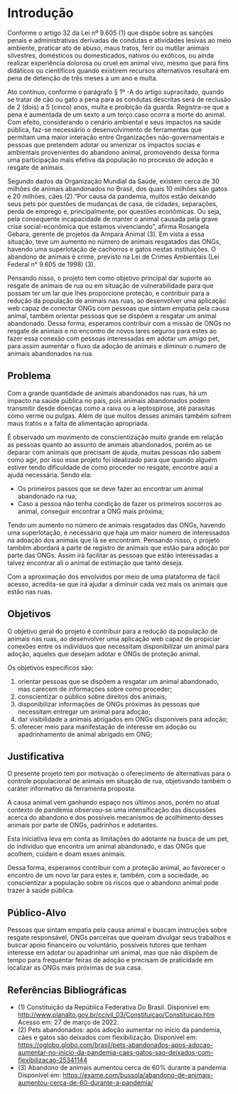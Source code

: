 # Introdução

Conforme o artigo 32 da Lei nº 9.605 (1) que dispõe sobre as sanções penais e administrativas derivadas de condutas e atividades lesivas ao meio ambiente, praticar ato de abuso, maus tratos, ferir ou mutilar animais silvestres, domésticos ou domesticados, nativos ou exóticos, ou ainda realizar experiência dolorosa ou cruel em animal vivo, mesmo que para fins didáticos ou científicos quando existirem recursos alternativos resultará em pena de detenção de três meses a um ano e multa. 

Ato contínuo, conforme o parágrafo § 1º -A do artigo supracitado, quando se tratar de cão ou gato a pena para as condutas descritas será de reclusão de 2 (dois) a 5 (cinco) anos, multa e proibição da guarda. Registra-se que a pena é aumentada de um sexto a um terço caso ocorra a morte do animal.
Com efeito, considerando o cenário ambiental e seus impactos na saúde pública, faz-se necessário o desenvolvimento de ferramentas que permitam uma maior interação entre Organizações não-governamentais e pessoas que pretendem adotar ou amenizar os impactos socias e ambientais provenientes do abandono animal, promovendo dessa forma uma participação mais efetiva da população no processo de adoção e resgate de animais.

Segundo dados da Organização Mundial da Saúde,  existem cerca de 30 milhões de animais abandonados no Brasil, dos quais 10 milhões são gatos e 20 milhões, cães (2).“Por causa da pandemia, muitos estão deixando seus pets por questões de mudanças de casa, de cidades, separações, perda de emprego e, principalmente, por questões econômicas. Ou seja, pela consequente incapacidade de manter o animal causada pela grave crise social-econômica que estamos vivenciando”, afirma Rosangela Gebara, gerente de projetos da Ampara Animal (3). Em vista a essa situação, teve um aumento no número de animais resgatados das ONGs, havendo uma superlotação de cachorros e gatos nestas instituições. O abandono de animais é crime, previsto na Lei de Crimes Ambientais (Lei Federal n° 9.605 de 1998) (3).

Pensando nisso, o projeto tem como objetivo principal dar suporte ao resgate de animais de rua ou em situação de vulnerabilidade para que possam ter um lar que lhes proporcione proteção, e contribuir para a redução da população de animais nas ruas, ao desenvolver uma aplicação web capaz de conectar ONGs com pessoas que sintam empatia pela causa animal, também orientar pessoas que se dispõem a resgatar um animal abandonado. Dessa forma, esperamos contribuir com a missão de ONGs no resgate de animais e no encontro de novos lares seguros para estes ao fazer essa conexão com pessoas interessadas em adotar um amigo pet, para assim aumentar o fluxo da adoção de animais e diminuir o numero de animais abandonados na rua.


## Problema
<!-- =========================CONSTRUÇAO================================ -->
Com a grande quantidade de animais abandonados nas ruas, há um impacto na saúde pública no país, pois animais abandonados podem transmitir desde doenças como a raiva ou a leptospirose, até parasitas como verme ou pulgas. Além de que muitos desses animais também sofrem maus tratos e a falta de alimentação apropriada. 

É observado um movimento de conscientização muito grande em relação as pessoas quanto ao assunto de animais abandonados, porém ao se deparar com animais que precisam de ajuda, muitas pessoas não sabem como agir, por isso esse projeto foi idealizado para que quando alguém estiver tendo dificuldade de como proceder no resgate, encontre aqui a ajuda necessária. Sendo ela:

 - Os primeiros passos que se deve fazer ao encontrar um animal abandonado na rua;
 - Caso a pessoa não tenha condição de fazer os primeiros socorros ao animal, conseguir encontrar a ONG mais próxima;

Tendo um aumento no número de animais resgatados das ONGs, havendo uma superlotação, é necessário que haja um maior número de interessados na adoação dos animais que lá se encontram. Pensando nisso, o projeto também abordará a parte de registro de animais que estão para adoção por parte das ONGs. Assim irá facilitar as pessoas que estão interessadas a talvez encontrar ali o animal de estimação que tanto deseja. 

Com a aproximação dos envolvidos por meio de uma plataforma de fácil acesso, acredita-se que irá ajudar a diminuir cada vez mais os animais que estão nas ruas. 

<!-- •	Superpopulação de animais nas ruas em condições precárias, com seus reflexos na saúde pública e no bem-estar desses indivíduos;
•	Pergunta: o aumento de conexões entre agentes envolvidos com a causa animal contribui para a redução da população de animais nas ruas em condições precárias?
 -->
<!-- Nesse momento você deve apresentar o problema que a sua aplicação deve  resolver. No entanto, não é a hora de comentar sobre a aplicação.

Descreva também o contexto em que essa aplicação será usada, se  houver: empresa, tecnologias, etc. Novamente, descreva apenas o que de  fato existir, pois ainda não é a hora de apresentar requisitos  detalhados ou projetos.

Nesse momento, o grupo pode optar por fazer uso  de ferramentas como Design Thinking, que permite um olhar de ponta a ponta para o problema.

> **Links Úteis**:
> - [Objetivos, Problema de pesquisa e Justificativa](https://medium.com/@versioparole/objetivos-problema-de-pesquisa-e-justificativa-c98c8233b9c3)
> - [Matriz Certezas, Suposições e Dúvidas](https://medium.com/educa%C3%A7%C3%A3o-fora-da-caixa/matriz-certezas-suposi%C3%A7%C3%B5es-e-d%C3%BAvidas-fa2263633655)
> - [Brainstorming](https://www.euax.com.br/2018/09/brainstorming/) -->

## Objetivos

O objetivo geral do projeto é contribuir para a redução da população de animais nas ruas, ao desenvolver uma aplicação web capaz de propiciar conexões entre os indivíduos que necessitam disponibilizar um animal para adoção, aqueles que desejam adotar e ONGs de proteção animal.

Os objetivos específicos são:

1. orientar pessoas que se dispõem a resgatar um animal abandonado, mas carecem de informações sobre como proceder;
2. conscientizar o público sobre direitos dos animais;
3. disponibilizar informações de ONGs próximas às pessoas que necessitam entregar um animal para adoção;
4. dar visibilidade a animais abrigados em ONGs disponíveis para adoção;
5. oferecer meio para manifestação de interesse em adoção ou apadrinhamento de animal abrigado em ONG;
 
<!-- >> **Links Úteis**:
>> - [Objetivo geral e objetivo específico: como fazer e quais verbos utilizar](https://blog.mettzer.com/diferenca-entre-objetivo-geral-e-objetivo-especifico/) -->

## Justificativa

O presente projeto tem por motivação o oferecimento de alternativas para o controle populacional de animais em situação de rua, objetivando também o caráter informativo da ferramenta proposta. 

A causa animal vem ganhando espaço nos últimos anos, porém no atual contexto de pandemia observou-se uma intensificação das discussões acerca do abandono e dos possíveis mecanismos de acolhimento desses animais por parte de ONGs, padrinhos e adotantes. 

Esta iniciativa leva em conta as limitações do adotante na busca de um pet, do indivíduo que encontra um animal abandonado, e das ONGs que acolhem, cuidam e doam esses animais. 


Dessa forma, esperamos contribuir com a proteção animal, ao favorecer o encontro de um novo lar para estes e, também, com a sociedade, ao conscientizar a população sobre os riscos que o abandono animal pode trazer à saúde pública. 


<!-- > **Links Úteis**:
> - [Como montar a justificativa](https://guiadamonografia.com.br/como-montar-justificativa-do-tcc/)
 -->
## Público-Alvo

Pessoas que sintam empatia pela causa animal e buscam instruções sobre resgate responsável, ONGs parceiras que queiram divulgar seus trabalhos e buscar apoio financeiro ou voluntário, possíveis tutores que tenham interesse em adotar ou apadrinhar um animal, mas que não dispõem de tempo para frequentar feiras de adoção e precisam de praticidade em localizar as ONGs mais próximas de sua casa. 

## Referências Bibliográficas 

- (1) Constituição da República Federativa Do Brasil. Disponível em: http://www.planalto.gov.br/ccivil_03/Constituicao/Constituicao.htm
Acesso em: 27 de março de 2022.
- (2) Pets abandonados: após adoção aumentar no início da pandemia, cães e gatos são deixados com flexibilização. Disponivel em: https://oglobo.globo.com/brasil/pets-abandonados-apos-adocao-aumentar-no-inicio-da-pandemia-caes-gatos-sao-deixados-com-flexibilizacao-25341144
- (3) Abandono de animais aumentou cerca de 60% durante a pandemia. Disponível em: https://exame.com/bussola/abandono-de-animais-aumentou-cerca-de-60-durante-a-pandemia/
